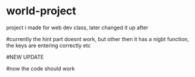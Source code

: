 # world-project
project i made for web dev class, later changed it up after

#currently the hint part doesnt work, but other then it has a nigbt function, the keys are entering correctly etc




#NEW UPDATE

#now the code should work
